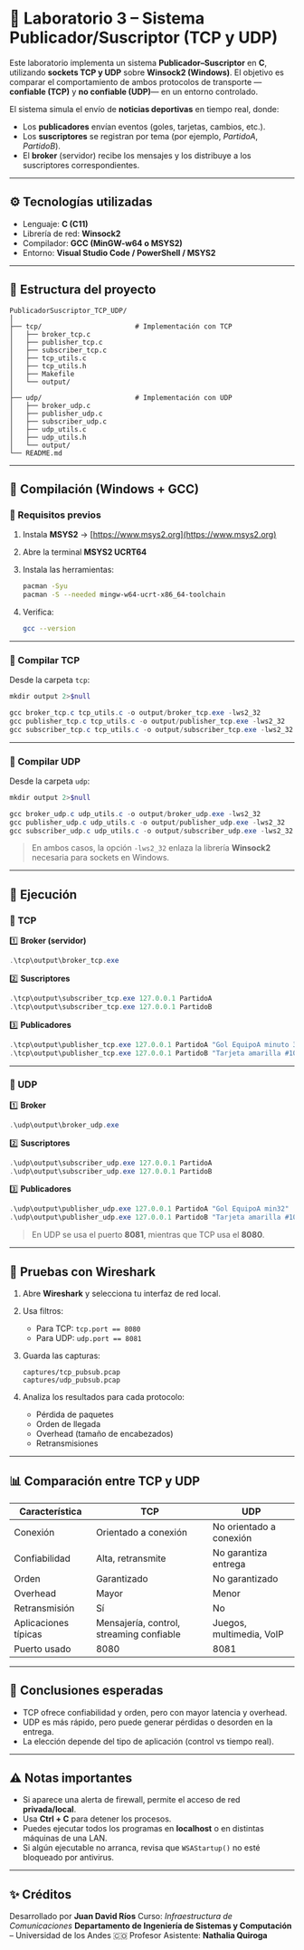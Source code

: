 # 🧩 Laboratorio 3 – Sistema Publicador/Suscriptor (TCP y UDP)

Este laboratorio implementa un sistema **Publicador–Suscriptor** en **C**, utilizando **sockets TCP y UDP** sobre **Winsock2 (Windows)**.
El objetivo es comparar el comportamiento de ambos protocolos de transporte —**confiable (TCP)** y **no confiable (UDP)**— en un entorno controlado.

El sistema simula el envío de **noticias deportivas** en tiempo real, donde:

* Los **publicadores** envían eventos (goles, tarjetas, cambios, etc.).
* Los **suscriptores** se registran por tema (por ejemplo, *PartidoA*, *PartidoB*).
* El **broker** (servidor) recibe los mensajes y los distribuye a los suscriptores correspondientes.

---

## ⚙️ Tecnologías utilizadas

* Lenguaje: **C (C11)**
* Librería de red: **Winsock2**
* Compilador: **GCC (MinGW-w64 o MSYS2)**
* Entorno: **Visual Studio Code / PowerShell / MSYS2**
---

## 📁 Estructura del proyecto

```
PublicadorSuscriptor_TCP_UDP/
│
├── tcp/                       # Implementación con TCP
│   ├── broker_tcp.c
│   ├── publisher_tcp.c
│   ├── subscriber_tcp.c
│   ├── tcp_utils.c
│   ├── tcp_utils.h
│   ├── Makefile
│   └── output/
│
├── udp/                       # Implementación con UDP
│   ├── broker_udp.c
│   ├── publisher_udp.c
│   ├── subscriber_udp.c
│   ├── udp_utils.c
│   ├── udp_utils.h
│   └── output/
└── README.md                  
```

---

## 🧱 Compilación (Windows + GCC)

### 🔹 Requisitos previos

1. Instala **MSYS2** → [https://www.msys2.org](https://www.msys2.org)
2. Abre la terminal **MSYS2 UCRT64**
3. Instala las herramientas:

   ```bash
   pacman -Syu
   pacman -S --needed mingw-w64-ucrt-x86_64-toolchain
   ```
4. Verifica:

   ```bash
   gcc --version
   ```

---

### 🔹 Compilar TCP

Desde la carpeta `tcp`:

```powershell
mkdir output 2>$null

gcc broker_tcp.c tcp_utils.c -o output/broker_tcp.exe -lws2_32
gcc publisher_tcp.c tcp_utils.c -o output/publisher_tcp.exe -lws2_32
gcc subscriber_tcp.c tcp_utils.c -o output/subscriber_tcp.exe -lws2_32
```

---

### 🔹 Compilar UDP

Desde la carpeta `udp`:

```powershell
mkdir output 2>$null

gcc broker_udp.c udp_utils.c -o output/broker_udp.exe -lws2_32
gcc publisher_udp.c udp_utils.c -o output/publisher_udp.exe -lws2_32
gcc subscriber_udp.c udp_utils.c -o output/subscriber_udp.exe -lws2_32
```

> En ambos casos, la opción `-lws2_32` enlaza la librería **Winsock2** necesaria para sockets en Windows.

---

## 🚀 Ejecución

### 🧩 TCP

1️⃣ **Broker (servidor)**

```powershell
.\tcp\output\broker_tcp.exe
```

2️⃣ **Suscriptores**

```powershell
.\tcp\output\subscriber_tcp.exe 127.0.0.1 PartidoA
.\tcp\output\subscriber_tcp.exe 127.0.0.1 PartidoB
```

3️⃣ **Publicadores**

```powershell
.\tcp\output\publisher_tcp.exe 127.0.0.1 PartidoA "Gol EquipoA minuto 32"
.\tcp\output\publisher_tcp.exe 127.0.0.1 PartidoB "Tarjeta amarilla #10"
```

---

### 📡 UDP

1️⃣ **Broker**

```powershell
.\udp\output\broker_udp.exe
```

2️⃣ **Suscriptores**

```powershell
.\udp\output\subscriber_udp.exe 127.0.0.1 PartidoA
.\udp\output\subscriber_udp.exe 127.0.0.1 PartidoB
```

3️⃣ **Publicadores**

```powershell
.\udp\output\publisher_udp.exe 127.0.0.1 PartidoA "Gol EquipoA min32"
.\udp\output\publisher_udp.exe 127.0.0.1 PartidoB "Tarjeta amarilla #10"
```

> En UDP se usa el puerto **8081**, mientras que TCP usa el **8080**.

---

## 🧪 Pruebas con Wireshark

1. Abre **Wireshark** y selecciona tu interfaz de red local.
2. Usa filtros:

   * Para TCP: `tcp.port == 8080`
   * Para UDP: `udp.port == 8081`
3. Guarda las capturas:

   ```
   captures/tcp_pubsub.pcap
   captures/udp_pubsub.pcap
   ```
4. Analiza los resultados para cada protocolo:

   * Pérdida de paquetes
   * Orden de llegada
   * Overhead (tamaño de encabezados)
   * Retransmisiones

---

## 📊 Comparación entre TCP y UDP

| Característica       | **TCP**                                  | **UDP**                  |
| -------------------- | ---------------------------------------- | ------------------------ |
| Conexión             | Orientado a conexión                     | No orientado a conexión  |
| Confiabilidad        | Alta, retransmite                        | No garantiza entrega     |
| Orden                | Garantizado                              | No garantizado           |
| Overhead             | Mayor                                    | Menor                    |
| Retransmisión        | Sí                                       | No                       |
| Aplicaciones típicas | Mensajería, control, streaming confiable | Juegos, multimedia, VoIP |
| Puerto usado         | 8080                                     | 8081                     |

---

## 🧠 Conclusiones esperadas

* TCP ofrece confiabilidad y orden, pero con mayor latencia y overhead.
* UDP es más rápido, pero puede generar pérdidas o desorden en la entrega.
* La elección depende del tipo de aplicación (control vs tiempo real).

---

## ⚠️ Notas importantes

* Si aparece una alerta de firewall, permite el acceso de red **privada/local**.
* Usa **Ctrl + C** para detener los procesos.
* Puedes ejecutar todos los programas en **localhost** o en distintas máquinas de una LAN.
* Si algún ejecutable no arranca, revisa que `WSAStartup()` no esté bloqueado por antivirus.

---

## ✨ Créditos

Desarrollado por **Juan David Ríos**
Curso: *Infraestructura de Comunicaciones*
**Departamento de Ingeniería de Sistemas y Computación** – Universidad de los Andes 🇨🇴
Profesor Asistente: **Nathalia Quiroga**

